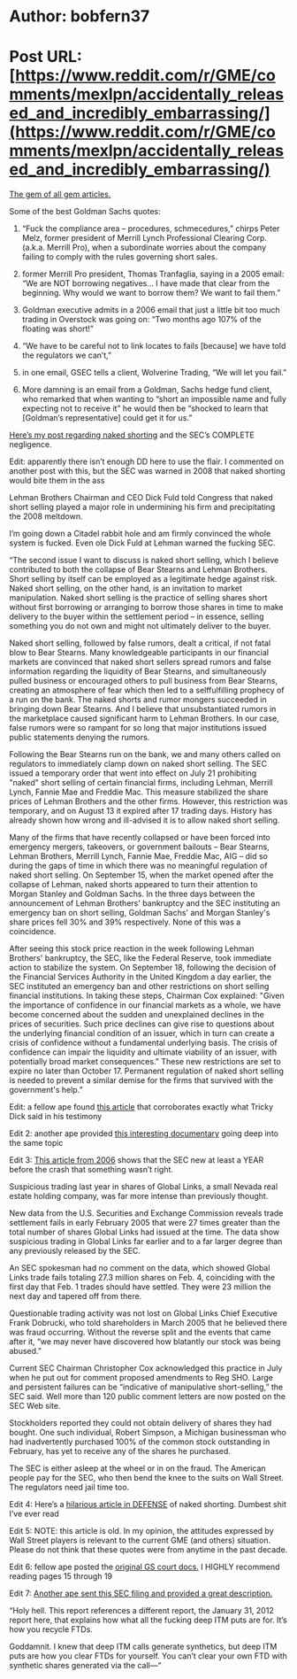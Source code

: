 # Author: bobfern37
# Post URL: [https://www.reddit.com/r/GME/comments/mexlpn/accidentally_released_and_incredibly_embarrassing/](https://www.reddit.com/r/GME/comments/mexlpn/accidentally_released_and_incredibly_embarrassing/)


[The gem of all gem articles.](https://www.google.com/amp/s/www.rollingstone.com/politics/politics-news/accidentally-released-and-incredibly-embarrassing-documents-show-how-goldman-et-al-engaged-in-naked-short-selling-244035/amp/) 

Some of the best Goldman Sachs quotes:

1. “Fuck the compliance area – procedures, schmecedures,” chirps Peter Melz, former president of Merrill Lynch Professional Clearing Corp. (a.k.a. Merrill Pro), when a subordinate worries about the company failing to comply with the rules governing short sales.

2. former Merrill Pro president, Thomas Tranfaglia, saying in a 2005 email: “We are NOT borrowing negatives… I have made that clear from the beginning. Why would we want to borrow them? We want to fail them.”

3. Goldman executive admits in a 2006 email that just a little bit too much trading in Overstock was going on: “Two months ago 107% of the floating was short!”

4.  “We have to be careful not to link locates to fails [because] we have told the regulators we can’t,”

5. in one email, GSEC tells a client, Wolverine Trading, “We will let you fail.”

6. More damning is an email from a Goldman, Sachs hedge fund client, who remarked that when wanting to “short an impossible name and fully expecting not to receive it” he would then be “shocked to learn that [Goldman’s representative] could get it for us.”


[Here’s my post regarding naked shorting](https://www.reddit.com/r/GME/comments/merag9/and_you_thought_the_sec_has_been_silent/gsjcf6n/?utm_source=share&amp;utm_medium=ios_app&amp;utm_name=iossmf&amp;context=3) and the SEC’s COMPLETE negligence.








Edit: apparently there isn’t enough DD here to use the flair. I commented on another post with this, but the SEC was warned in 2008 that naked shorting would bite them in the ass


Lehman Brothers Chairman and CEO Dick Fuld told Congress that naked short selling played a major role in undermining his firm and precipitating the 2008 meltdown.

I’m going down a Citadel rabbit hole and am firmly convinced the whole system is fucked. Even ole Dick Fuld at Lehman warned the fucking SEC.

“The second issue I want to discuss is naked short selling, which I believe contributed to both the collapse of Bear Stearns and Lehman Brothers. Short selling by itself can be employed as a legitimate hedge against risk. Naked short selling, on the other hand, is an invitation to market manipulation. Naked short selling is the practice of selling shares short without first borrowing or arranging to borrow those shares in time to make delivery to the buyer within the settlement period – in essence, selling something you do not own and might not ultimately deliver to the buyer.

Naked short selling, followed by false rumors, dealt a critical, if not fatal blow to Bear Stearns. Many knowledgeable participants in our financial markets are convinced that naked short sellers spread rumors and false information regarding the liquidity of Bear Stearns, and simultaneously pulled business or encouraged others to pull business from Bear Stearns, creating an atmosphere of fear which then led to a selffulfilling prophecy of a run on the bank. The naked shorts and rumor mongers succeeded in bringing down Bear Stearns. And I believe that unsubstantiated rumors in the marketplace caused significant harm to Lehman Brothers. In our case, false rumors were so rampant for so long that major institutions issued public statements denying the rumors.

Following the Bear Stearns run on the bank, we and many others called on regulators to immediately clamp down on naked short selling. The SEC issued a temporary order that went into effect on July 21 prohibiting "naked" short selling of certain financial firms, including Lehman, Merrill Lynch, Fannie Mae and Freddie Mac. This measure stabilized the share prices of Lehman Brothers and the other firms. However, this restriction was temporary, and on August 13 it expired after 17 trading days. History has already shown how wrong and ill-advised it is to allow naked short selling.

Many of the firms that have recently collapsed or have been forced into emergency mergers, takeovers, or government bailouts – Bear Stearns, Lehman Brothers, Merrill Lynch, Fannie Mae, Freddie Mac, AIG – did so during the gaps of time in which there was no meaningful regulation of naked short selling. On September 15, when the market opened after the collapse of Lehman, naked shorts appeared to turn their attention to Morgan Stanley and Goldman Sachs. In the three days between the announcement of Lehman Brothers' bankruptcy and the SEC instituting an emergency ban on short selling, Goldman Sachs' and Morgan Stanley's share prices fell 30% and 39% respectively. None of this was a coincidence.

After seeing this stock price reaction in the week following Lehman Brothers' bankruptcy, the SEC, like the Federal Reserve, took immediate action to stabilize the system. On September 18, following the decision of the Financial Services Authority in the United Kingdom a day earlier, the SEC instituted an emergency ban and other restrictions on short selling financial institutions. In taking these steps, Chairman Cox explained: "Given the importance of confidence in our financial markets as a whole, we have become concerned about the sudden and unexplained declines in the prices of securities. Such price declines can give rise to questions about the underlying financial condition of an issuer, which in turn can create a crisis of confidence without a fundamental underlying basis. The crisis of confidence can impair the liquidity and ultimate viability of an issuer, with potentially broad market consequences." These new restrictions are set to expire no later than October 17. Permanent regulation of naked short selling is needed to prevent a similar demise for the firms that survived with the government's help.”

Edit: a fellow ape found [this article](https://www.rollingstone.com/feature/wall-streets-naked-swindle-194908/) that corroborates exactly what Tricky Dick said in his testimony

Edit 2: another ape provided [this interesting documentary](https://youtu.be/Kpyhnmd-ZbU) going deep into the same topic


Edit 3: [This article from 2006](https://www.forbes.com/2006/08/25/naked-shorts-global-links-cx_lm_0825naked.html?sh=4aabd4078400) shows that the SEC new at least a YEAR before the crash that something wasn’t right.

Suspicious trading last year in shares of Global Links, a small Nevada real estate holding company, was far more intense than previously thought.

New data from the U.S. Securities and Exchange Commission reveals trade settlement fails in early February 2005 that were 27 times greater than the total number of shares Global Links had issued at the time. The data show suspicious trading in Global Links far earlier and to a far larger degree than any previously released by the SEC.

An SEC spokesman had no comment on the data, which showed Global Links trade fails totaling 27.3 million shares on Feb. 4, coinciding with the first day that Feb. 1 trades should have settled. They were 23 million the next day and tapered off from there.

Questionable trading activity was not lost on Global Links Chief Executive Frank Dobrucki, who told shareholders in March 2005 that he believed there was fraud occurring. Without the reverse split and the events that came after it, “we may never have discovered how blatantly our stock was being abused.”

Current SEC Chairman Christopher Cox acknowledged this practice in July when he put out for comment proposed amendments to Reg SHO. Large and persistent failures can be “indicative of manipulative short-selling,” the SEC said. Well more than 120 public comment letters are now posted on the SEC Web site.

Stockholders reported they could not obtain delivery of shares they had bought. One such individual, Robert Simpson, a Michigan businessman who had inadvertently purchased 100% of the common stock outstanding in February, has yet to receive any of the shares he purchased.


The SEC is either asleep at the wheel or in on the fraud. The American people pay for the SEC, who then  bend the knee to the suits on Wall Street. The regulators need jail time too.

Edit 4: Here’s a [hilarious article in DEFENSE](https://www.google.com/amp/s/www.businessinsider.com/john-carney-why-matt-taibbi-is-dead-wrong-on-naked-short-selling-2009-9%3famp) of naked shorting. Dumbest shit I’ve ever read

Edit 5: NOTE: this article is old. In my opinion, the attitudes expressed by Wall Street players is relevant to the current GME (and others) situation. Please do not think that these quotes were from anytime in the past decade.

Edit 6: fellow ape posted the [original GS court docs.](http://media.economist.com/sites/default/files/pdfs/Plaintiffs%20Opp%20to%20MSJ.pdf) I HIGHLY recommend reading pages 15 through 19

Edit 7: [Another ape sent this SEC filing and provided a great description.](https://www.sec.gov/litigation/admin/2012/34-66283.pdf)

“Holy hell. This report references a different report, the January 31, 2012 report here, that explains how what all the fucking deep ITM puts are for. It’s how you recycle FTDs.

Goddamnit. I knew that deep ITM calls generate synthetics, but deep ITM puts are how you clear FTDs for yourself. You can’t clear your own FTD with synthetic shares generated via the call—“